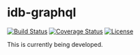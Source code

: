 # idb-graphql

[![Build Status](https://travis-ci.org/JameeKim/idb-graphql.svg?branch=master)](https://travis-ci.org/JameeKim/idb-graphql)
[![Coverage Status](https://coveralls.io/repos/github/JameeKim/idb-graphql/badge.svg?branch=master)](https://coveralls.io/github/JameeKim/idb-graphql?branch=master)
[![License](https://img.shields.io/github/license/JameeKim/idb-graphql.svg?style=flat)](https://github.com/JameeKim/idb-graphql/blob/master/LICENSE)

This is currently being developed.
